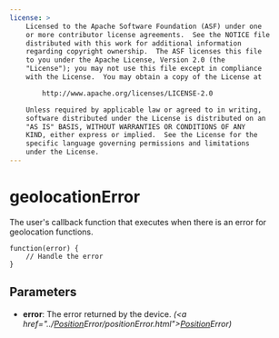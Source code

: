 ```yaml
---
license: >
    Licensed to the Apache Software Foundation (ASF) under one
    or more contributor license agreements.  See the NOTICE file
    distributed with this work for additional information
    regarding copyright ownership.  The ASF licenses this file
    to you under the Apache License, Version 2.0 (the
    "License"); you may not use this file except in compliance
    with the License.  You may obtain a copy of the License at

        http://www.apache.org/licenses/LICENSE-2.0

    Unless required by applicable law or agreed to in writing,
    software distributed under the License is distributed on an
    "AS IS" BASIS, WITHOUT WARRANTIES OR CONDITIONS OF ANY
    KIND, either express or implied.  See the License for the
    specific language governing permissions and limitations
    under the License.
---
```


# geolocationError

The user's callback function that executes when there is an error for
geolocation functions.

    function(error) {
        // Handle the error
    }

## Parameters

- __error__: The error returned by the device. _(<a href="../<a href="../Position/position.html">Position</a>Error/positionError.html"><a href="../Position/position.html">Position</a>Error</a>)_
